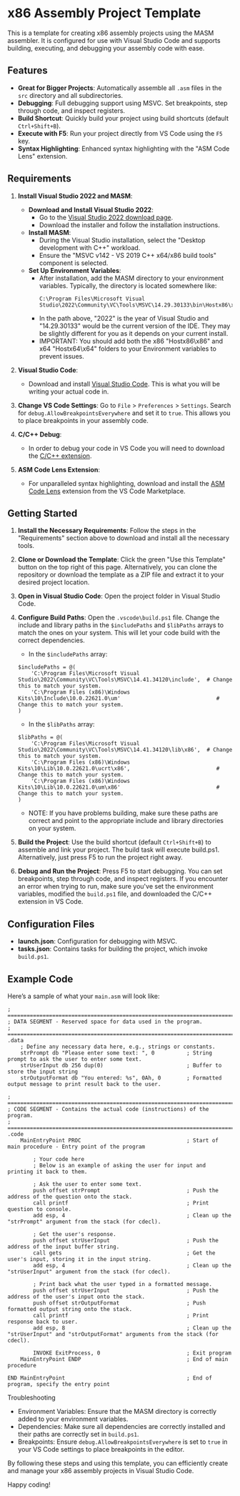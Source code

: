 # x86 Assembly Project Template

This is a template for creating x86 assembly projects using the MASM assembler. It is configured for use with Visual Studio Code and supports building, executing, and debugging your assembly code with ease.

## Features

- **Great for Bigger Projects**: Automatically assemble all `.asm` files in the `src` directory and all subdirectories.
- **Debugging**: Full debugging support using MSVC. Set breakpoints, step through code, and inspect registers.
- **Build Shortcut**: Quickly build your project using build shortcuts (default `Ctrl+Shift+B`).
- **Execute with F5**: Run your project directly from VS Code using the `F5` key.
- **Syntax Highlighting**: Enhanced syntax highlighting with the "ASM Code Lens" extension.

## Requirements

1. **Install Visual Studio 2022 and MASM**:
   - **Download and Install Visual Studio 2022**:
     - Go to the [Visual Studio 2022 download page](https://visualstudio.microsoft.com/vs/).
     - Download the installer and follow the installation instructions.
   - **Install MASM**:
     - During the Visual Studio installation, select the "Desktop development with C++" workload.
     - Ensure the "MSVC v142 - VS 2019 C++ x64/x86 build tools" component is selected.
   - **Set Up Environment Variables**:
     - After installation, add the MASM directory to your environment variables. Typically, the directory is located somewhere like:
       ```
       C:\Program Files\Microsoft Visual Studio\2022\Community\VC\Tools\MSVC\14.29.30133\bin\Hostx86\x86
       ```
     - In the path above, "2022" is the year of Visual Studio and "14.29.30133" would be the current version of the IDE. They may be slightly different for you as it depends on your current install.
     - IMPORTANT: You should add both the x86 "Hostx86\x86" and x64 "Hostx64\x64" folders to your Environment variables to prevent issues.

2. **Visual Studio Code**:
   - Download and install [Visual Studio Code](https://code.visualstudio.com/). This is what you will be writing your actual code in.

3. **Change VS Code Settings**:
    Go to `File` > `Preferences` > `Settings`.
    Search for `debug.AllowBreakpointsEverywhere` and set it to `true`. This allows you to place breakpoints in your assembly code.

4. **C/C++ Debug**:
   - In order to debug your code in VS Code you will need to download the [C/C++ extension](https://marketplace.visualstudio.com/items?itemName=ms-vscode.cpptools).

5. **ASM Code Lens Extension**:
   - For unparalleled syntax highlighting, download and install the [ASM Code Lens](https://marketplace.visualstudio.com/items?itemName=maziac.asm-code-lens) extension from the VS Code Marketplace.

## Getting Started

1. **Install the Necessary Requirements**:
    Follow the steps in the "Requirements" section above to download and install all the necessary tools.

2. **Clone or Download the Template**:
    Click the green "Use this Template" button on the top right of this page. Alternatively, you can clone the repository or download the template as a ZIP file and extract it to your desired project location.

3. **Open in Visual Studio Code**:
    Open the project folder in Visual Studio Code.

4. **Configure Build Paths**:
    Open the `.vscode\build.ps1` file. Change the include and library paths in the `$includePaths` and `$libPaths` arrays to match the ones on your system. This will let your code build with the correct dependencies.
    
    - In the `$includePaths` array:
    ```
    $includePaths = @(
        'C:\Program Files\Microsoft Visual Studio\2022\Community\VC\Tools\MSVC\14.41.34120\include',  # Change this to match your system.
        'C:\Program Files (x86)\Windows Kits\10\Include\10.0.22621.0\um'                              # Change this to match your system.
    )
    ```
    - In the `$libPaths` array:
    ```
    $libPaths = @(
        'C:\Program Files\Microsoft Visual Studio\2022\Community\VC\Tools\MSVC\14.41.34120\lib\x86',  # Change this to match your system.
        'C:\Program Files (x86)\Windows Kits\10\Lib\10.0.22621.0\ucrt\x86',                           # Change this to match your system.
        'C:\Program Files (x86)\Windows Kits\10\Lib\10.0.22621.0\um\x86'                              # Change this to match your system.
    )

    ```
    - NOTE: If you have problems building, make sure these paths are correct and point to the appropriate include and library directories on your system.

5. **Build the Project**:
    Use the build shortcut (default `Ctrl+Shift+B`) to assemble and link your project. The build task will execute build.ps1. Alternatively, just press F5 to run the project right away.

6. **Debug and Run the Project**:
    Press F5 to start debugging. You can set breakpoints, step through code, and inspect registers. If you encounter an error when trying to run, make sure you've set the environment variables, modified the `build.ps1` file, and downloaded the C/C++ extension in VS Code.


## Configuration Files

- **launch.json**: Configuration for debugging with MSVC.
- **tasks.json**: Contains tasks for building the project, which invoke `build.ps1`.

## Example Code

Here’s a sample of what your `main.asm` will look like:

```assembly
; =============================================================================
; DATA SEGMENT - Reserved space for data used in the program.
; =============================================================================
.data
	; Define any necessary data here, e.g., strings or constants.
	strPrompt db "Please enter some text: ", 0          ; String prompt to ask the user to enter some text.
	strUserInput db 256 dup(0)                          ; Buffer to store the input string
	strOutputFormat db "You entered: %s", 0Ah, 0        ; Formatted output message to print result back to the user.

; =============================================================================
; CODE SEGMENT - Contains the actual code (instructions) of the program.
; =============================================================================
.code                   
    MainEntryPoint PROC                                 ; Start of main procedure - Entry point of the program

        ; Your code here
        ; Below is an example of asking the user for input and printing it back to them.

        ; Ask the user to enter some text.
        push offset strPrompt                           ; Push the address of the question onto the stack.
        call printf                                     ; Print question to console.
        add esp, 4                                      ; Clean up the "strPrompt" argument from the stack (for cdecl).

        ; Get the user's response.
        push offset strUserInput                        ; Push the address of the input buffer string.
        call gets                                       ; Get the user's input, storing it in the input string.
        add esp, 4                                      ; Clean up the "strUserInput" argument from the stack (for cdecl).

        ; Print back what the user typed in a formatted message.
        push offset strUserInput                        ; Push the address of the user's input onto the stack.
        push offset strOutputFormat                     ; Push formatted output string onto the stack.
        call printf                                     ; Print response back to user.
        add esp, 8                                      ; Clean up the "strUserInput" and "strOutputFormat" arguments from the stack (for cdecl).

        INVOKE ExitProcess, 0                           ; Exit program
    MainEntryPoint ENDP                                 ; End of main procedure

END MainEntryPoint                                      ; End of program, specify the entry point
```

Troubleshooting

   - Environment Variables: Ensure that the MASM directory is correctly added to your environment variables.
   - Dependencies: Make sure all dependencies are correctly installed and their paths are correctly set in `build.ps1`.
   - Breakpoints: Ensure `debug.AllowBreakpointsEverywhere` is set to `true` in your VS Code settings to place breakpoints in the editor.

By following these steps and using this template, you can efficiently create and manage your x86 assembly projects in Visual Studio Code.

Happy coding!
